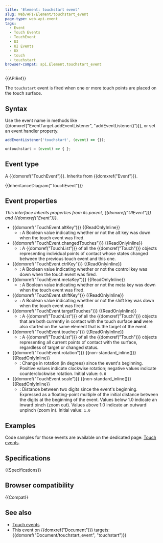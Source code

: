 ```yaml
---
title: 'Element: touchstart event'
slug: Web/API/Element/touchstart_event
page-type: web-api-event
tags:
  - Event
  - Touch Events
  - TouchEvent
  - UI
  - UI Events
  - UX
  - touch
  - touchstart
browser-compat: api.Element.touchstart_event
---
```

{{APIRef}}

The `touchstart` event is fired when one or more touch points are placed on the touch surface.

## Syntax

Use the event name in methods like {{domxref("EventTarget.addEventListener", "addEventListener()")}}, or set an event handler property.

```js
addEventListener('touchstart', (event) => {});

ontouchstart = (event) => { };
```

## Event type

A {{domxref("TouchEvent")}}. Inherits from {{domxref("Event")}}.

{{InheritanceDiagram("TouchEvent")}}

## Event properties

_This interface inherits properties from its parent, {{domxref("UIEvent")}} and {{domxref("Event")}}._

- {{domxref("TouchEvent.altKey")}} {{ReadOnlyInline}}
  - : A Boolean value indicating whether or not the alt key was down when the touch event was fired.
- {{domxref("TouchEvent.changedTouches")}} {{ReadOnlyInline}}
  - : A {{domxref("TouchList")}} of all the {{domxref("Touch")}} objects representing individual points of contact whose states changed between the previous touch event and this one.
- {{domxref("TouchEvent.ctrlKey")}} {{ReadOnlyInline}}
  - : A Boolean value indicating whether or not the control key was down when the touch event was fired.
- {{domxref("TouchEvent.metaKey")}} {{ReadOnlyInline}}
  - : A Boolean value indicating whether or not the meta key was down when the touch event was fired.
- {{domxref("TouchEvent.shiftKey")}} {{ReadOnlyInline}}
  - : A Boolean value indicating whether or not the shift key was down when the touch event was fired.
- {{domxref("TouchEvent.targetTouches")}} {{ReadOnlyInline}}
  - : A {{domxref("TouchList")}} of all the {{domxref("Touch")}} objects that are both currently in contact with the touch surface **and** were also started on the same element that is the target of the event.
- {{domxref("TouchEvent.touches")}} {{ReadOnlyInline}}
  - : A {{domxref("TouchList")}} of all the {{domxref("Touch")}} objects representing all current points of contact with the surface, regardless of target or changed status.
- {{domxref("TouchEvent.rotation")}} {{non-standard_inline()}} {{ReadOnlyInline}}
  - : Change in rotation (in degrees) since the event's beginning. Positive values indicate clockwise rotation; negative values indicate counterclockwise rotation. Initial value: `0.0`
- {{domxref("TouchEvent.scale")}} {{non-standard_inline()}} {{ReadOnlyInline}}
  - : Distance between two digits since the event's beginning. Expressed as a floating-point multiple of the initial distance between the digits at the beginning of the event. Values below 1.0 indicate an inward pinch (zoom out). Values above 1.0 indicate an outward unpinch (zoom in). Initial value: `1.0`

## Examples

Code samples for those events are available on the dedicated page: [Touch events](/en-US/docs/Web/API/Touch_events).

## Specifications

{{Specifications}}

## Browser compatibility

{{Compat}}

## See also

- [Touch events](/en-US/docs/Web/API/Touch_events)
- This event on {{domxref("Document")}} targets: {{domxref("Document/touchstart_event", "touchstart")}}

